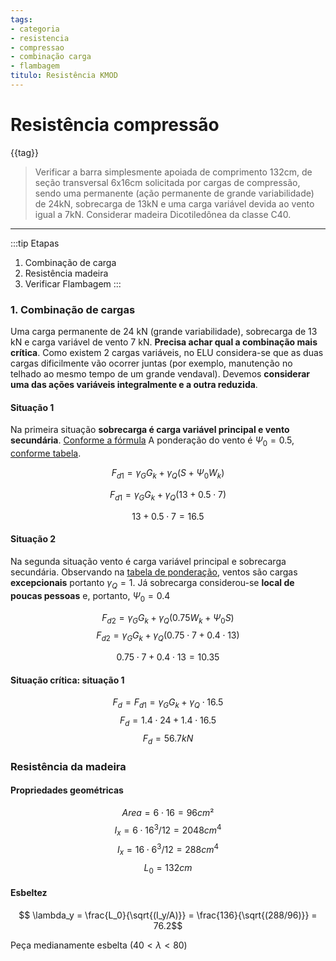 ```yaml
---
tags:
- categoria
- resistencia
- compressao
- combinação carga
- flambagem
titulo: Resistência KMOD 
---
```


# Resistência compressão

<v-chip v-for="tag in $frontmatter.tags"> {{tag}}</v-chip>

> Verificar a barra simplesmente apoiada de comprimento 132cm, de seção transversal 6x16cm solicitada por cargas de compressão, sendo uma permanente (ação permanente de grande
variabilidade) de 24kN, sobrecarga de 13kN e uma carga variável devida ao vento igual a 7kN. Considerar madeira Dicotiledônea da classe C40. 

---

:::tip Etapas
1. Combinação de carga
2. Resistência madeira
3. Verificar Flambagem
:::

### 1. Combinação de cargas

Uma carga permanente de 24 kN (grande variabilidade), sobrecarga de 13 kN e carga variável de vento 7 kN. **Precisa achar qual a combinação mais crítica**. Como existem 2 cargas variáveis, no ELU considera-se que as duas cargas dificilmente vão ocorrer juntas (por exemplo, manutenção no telhado ao mesmo tempo de um grande vendaval). Devemos **considerar uma das ações variáveis integralmente e a outra reduzida**.


#### Situação 1 

Na primeira situação **sobrecarga é carga variável principal e vento secundária**. [Conforme a fórmula](http://localhost:8080/madeiras/tabelas.html#combinacao-com-duas-cargas-acidentais-de-naturezas-diferentes) A ponderação do vento é $\Psi_0 = 0.5$, [conforme tabela](/madeiras/tabelas.html#combinacao-de-cargas). 

$$F_{d1} = \gamma_G G_k + \gamma_Q (S + \Psi_0  W_k)$$
<!-- $$F_{d1} = \gamma_G G_k + \gamma_Q  (S + 0.5 W_k)$$ -->
$$F_{d1} = \gamma_G G_k + \gamma_Q  (13 + 0.5 \cdot 7)$$

$$13+0.5 \cdot 7 = 16.5$$

#### Situação 2

Na segunda situação vento é carga variável principal e sobrecarga secundária. Observando na [tabela de ponderação](/madeiras/tabelas.html#ponderacao), ventos são cargas **excepcionais** portanto $\gamma_Q = 1$. Já sobrecarga considerou-se **local de poucas pessoas** e, portanto, $\Psi_0 = 0.4$

$$F_{d2} = \gamma_G G_k + \gamma_Q (0.75 W_k + \Psi_0 S)$$
$$F_{d2} = \gamma_G G_k + \gamma_Q (0.75 \cdot 7 + 0.4 \cdot 13)$$

$$0.75 \cdot 7 + 0.4 \cdot 13 = 10.35$$


#### Situação crítica: situação 1

$$F_d = F_{d1} = \gamma_G G_k + \gamma_Q \cdot 16.5$$
$$F_d = 1.4 \cdot 24 + 1.4 \cdot 16.5$$
$$F_d = 56.7 kN$$

### Resistência da madeira

#### Propriedades geométricas

$$Area = 6 \cdot 16 = 96 cm²$$
$$I_x = 6 \cdot 16^3 /12 = 2048 cm^4$$
$$I_x = 16 \cdot 6^3 /12 = 288 cm^4$$
$$L_0 = 132 cm$$

#### Esbeltez

$$ \lambda_y = \frac{L_0}{\sqrt{(I_y/A)}} = \frac{136}{\sqrt{(288/96)}} = 76.2$$ 

Peça medianamente esbelta $(40 < \lambda < 80)$